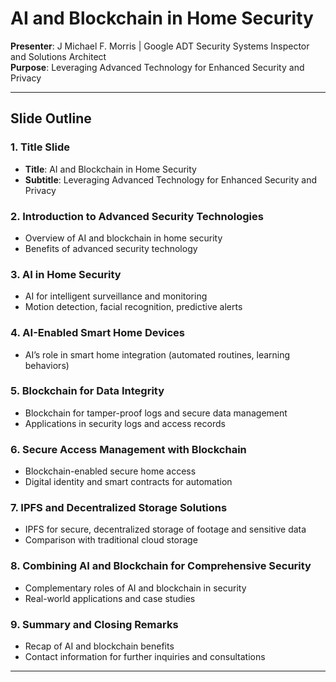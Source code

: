 # AI and Blockchain in Home Security

**Presenter**: J Michael F. Morris | Google ADT Security Systems Inspector and Solutions Architect  
**Purpose**: Leveraging Advanced Technology for Enhanced Security and Privacy

---

## Slide Outline

### 1. Title Slide
   - **Title**: AI and Blockchain in Home Security
   - **Subtitle**: Leveraging Advanced Technology for Enhanced Security and Privacy

### 2. Introduction to Advanced Security Technologies
   - Overview of AI and blockchain in home security
   - Benefits of advanced security technology

### 3. AI in Home Security
   - AI for intelligent surveillance and monitoring
   - Motion detection, facial recognition, predictive alerts

### 4. AI-Enabled Smart Home Devices
   - AI’s role in smart home integration (automated routines, learning behaviors)

### 5. Blockchain for Data Integrity
   - Blockchain for tamper-proof logs and secure data management
   - Applications in security logs and access records

### 6. Secure Access Management with Blockchain
   - Blockchain-enabled secure home access
   - Digital identity and smart contracts for automation

### 7. IPFS and Decentralized Storage Solutions
   - IPFS for secure, decentralized storage of footage and sensitive data
   - Comparison with traditional cloud storage

### 8. Combining AI and Blockchain for Comprehensive Security
   - Complementary roles of AI and blockchain in security
   - Real-world applications and case studies

### 9. Summary and Closing Remarks
   - Recap of AI and blockchain benefits
   - Contact information for further inquiries and consultations

---
